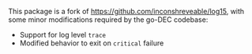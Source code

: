 This package is a fork of https://github.com/inconshreveable/log15, with some
minor modifications required by the go-DEC codebase:

 * Support for log level `trace`
 * Modified behavior to exit on `critical` failure
